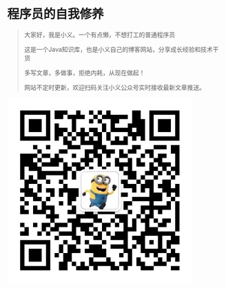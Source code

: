 # 程序员的自我修养

> 大家好，我是小义。一个有点懒，不想打工的普通程序员
>
> 这是一个Java知识库，也是小义自己的博客网站，分享成长经验和技术干货
>
> 多写文章，多做事，拒绝内耗，从现在做起！
>
> 网站不定时更新，欢迎扫码关注小义公众号实时接收最新文章推送。

![公众号](https://raw.githubusercontent.com/xiaoyir/tuchuangku/main/img/xyr/20240525163642.jpg)